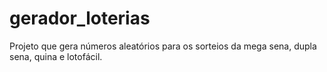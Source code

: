 # gerador_loterias
Projeto que gera números aleatórios para os sorteios da mega sena, dupla sena, quina e lotofácil.
